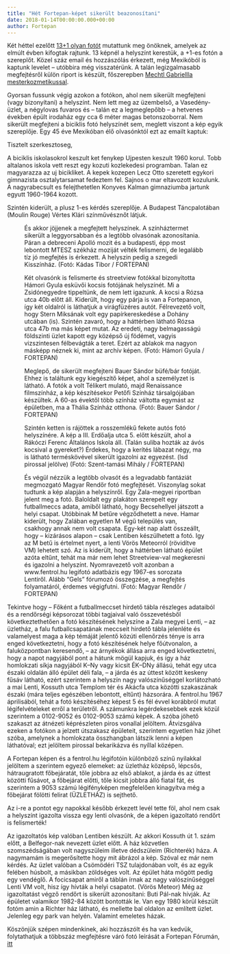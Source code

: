 ```yaml
---
title: "Hét Fortepan-képet sikerült beazonosítani"
date: 2018-01-14T00:00:00.000+00:00
author: Fortepan
---
```


Két héttel ezelőtt [13+1 olyan fotót](https://index.hu/fortepan/2018/01/01/fortepan_toto_tippekkel_es_tippek_nelkul/) mutattunk meg önöknek, amelyek az elmúlt évben kifogtak rajtunk. 13 képnél a helyszínt kerestük, a +1-es fotón a szereplőt. Közel száz email és hozzászólás érkezett, még Mexikóból is kaptunk levelet – utóbbira még visszatérünk. A talán legizgalmasabb megfejtésről külön riport is készült, főszerepben [Mechtl Gabriellla mesterkozmetikussal](https://index.hu/belfold/2018/01/04/felismerte_magat_a_fortepanon_gabi_a_kozmetikus/).

Gyorsan fussunk végig azokon a fotókon, ahol nem sikerült megfejteni (vagy bizonyítani) a helyszínt. Nem lett meg az üzembelső, a Vasedény-üzlet, a négylovas fuvaros és – talán ez a legmeglepőbb – a hetvenes években épült irodaház egy cca 6 méter magas betonszoborral. Nem sikerült megfejteni a biciklis fotó helyszínét sem, meglett viszont a kép egyik szereplője. Egy 45 éve Mexikóban élő olvasónktól ezt az emailt kaptuk:

Tisztelt szerkesztoseg,

A biciklis iskolasokrol keszult ket fenykep Ujpesten keszult 1960 korul. Tobb altalanos iskola vett reszt egy kozuti kozlekedesi programban. Talan ez magyarazza az uj bicikliket. A kepek kozepen Lecz Otto szeretett egykori gimnazista osztalytarsamat fedeztem fel. Sajnos o mar eltavozott kozulunk. A nagyrabecsult es felejthetetlen Konyves Kalman gimnaziumba jartunk egyutt 1960-1964 kozott.

Szintén kiderült, a plusz 1-es kérdés szereplője. A Budapest Táncpalotában (Moulin Rouge) Vértes Klári színművésznőt látjuk.

<figure>
<img src="/images/19176863_deebd3454ab31d7868b93cf20744e291_wm.jpg" alt="" />
<figcaption>És akkor jöjjenek a megfejtett helyszínek. A színháztermet sikerült a leggyorsabban és a legtöbb olvasónak azonosítania. Páran a debreceni Apolló mozit és a budapesti, épp most lebontott MTESZ székház moziját vélték felismerni, de legalább tíz jó megfejtés is érkezett. A helyszin pedig a szegedi Kisszínház. (Fotó: Kádas Tibor / FORTEPAN)</figcaption>
</figure>

<figure>
<img src="/images/19176861_dbe560f50a9bde23e286e7cda422b056_wm.jpg" alt="" />
<figcaption>Két olvasónk is felismerte és streetview fotókkal bizonyította Hámori Gyula esküvői kocsis fotójának helyszínét. Mi a Zsidónegyedre tippeltünk, de nem lett igazunk. A kocsi a Rózsa utca 40b előtt áll. Kiderült, hogy egy párja is van a Fortepanon, így két oldalról is láthatjuk a virágfüzéres autót. Félrevezető volt, hogy Stern Miksának volt egy papírkereskedése a Dohány utcában (is). Szintén zavaró, hogy a háttérben látható Rózsa utca 47b ma más képet mutat. Az eredeti, nagy belmagasságú földszinti üzlet kapott egy középső új födémet, vagyis vizszintesen félbevágták a teret. Ezért az ablakok ma nagyon másképp néznek ki, mint az archív képen. (Fotó: Hámori Gyula / FORTEPAN)</figcaption>
</figure>

<figure>
<img src="/images/19176865_f0c7b24ac6fac384eb4498c8712be3bf_wm.jpg" alt="" />
<figcaption>Meglepő, de sikerült megfejteni Bauer Sándor büfé/bár fotóját. Ehhez is találtunk egy kiegészítő képet, ahol a személyzet is látható. A fotók a volt Télikert mulató, majd Renaissance filmszínház, a kép készítésekor Petőfi Színház társalgójában készültek. A 60-as évektől több színház váltotta egymást az épületben, ma a Thália Színház otthona. (Fotó: Bauer Sándor / FORTEPAN)</figcaption>
</figure>

<figure>
<img src="/images/19176867_c4bd42350bbb1bd2ff9fbbb7d371c1a2_wm.jpg" alt="" />
<figcaption>Szintén ketten is rájöttek a rosszemlékű fekete autós fotó helyszínére. A kép a III. Erdőalja utca 5. előtt készült, ahol a Rákóczi Ferenc Általános Iskola áll. (Talán suliba hozták az ávós kocsival a gyereket?) Érdekes, hogy a kerítés lábazat négy, ma is látható terméskövével sikerült igazolni az egyezést. (lsd pirossal jelölve) (Fotó: Szent-tamási Mihály / FORTEPAN)</figcaption>
</figure>

<figure>
<img src="/images/19176859_10594fddd2647a6cd8370f4cb55a31d3_wm.jpg" alt="" />
<figcaption>És végül nézzük a legtöbb olvasót és a legvadabb fantáziát megmozgató Magyar Rendőr fotó megfejtését. Viszonylag sokat tudtunk a kép alapján a helyszínről. Egy Zala-megyei riportban jelent meg a fotó. Baloldalt egy plakáton szerepelt egy futballmeccs adata, amiből látható, hogy Becsehellyel játszott a helyi csapat. Utóbbinak M betűre végződhetett a neve. Hamar kiderült, hogy Zalában egyetlen M végű település van, csakhogy annak nem volt csapata. Egy-két nap alatt összeállt, hogy – kizárásos alapon – csak Lentiben készülhetett a fotó. Igy az M betű is értelmet nyert, a lenti Vörös Meteorról (rövidítve VM) lehetett szó. Az is kiderült, hogy a háttérben látható épület azóta eltűnt, tehát ma már nem lehet Streetview-val megkeresni és igazolni a helyszínt. Nyomravezető volt azonban a www.fentrol.hu legifotó adatbázis egy 1967-es sorozata Lentiről. Alább “Gels” fórumozó összegzése, a megfejtés folyamatáról, érdemes végigfutni. (Fotó: Magyar Rendőr / FORTEPAN)</figcaption>
</figure>

Tekintve hogy – Főként a futballmeccset hirdető tábla részleges adataiból és a rendőrségi képsorozat többi tagjaival való összevetésből következtethetően a fotó készítésének helyszíne a Zala megyei Lenti, – az üzletház, a falu futballcsapatának meccseit hirdető tábla jelenléte és valamelyest maga a kép témáját jelentő közúti ellenőrzés ténye is arra enged következtetni, hogy a fotó készítésének helye főútvonalon, a faluközpontban keresendő, – az árnyékok állása arra enged következtetni, hogy a napot nagyjából pont a hátunk mögül kapjuk, és így a ház homlokzati síkja nagyjából K–Ny vagy kicsit ÉK–DNy állású, tehát egy utca északi oldalán álló épület déli fala, – a járda és az úttest között keskeny fűsáv látható, ezért szerintem a helyszín nagy valószínűséggel korlátozható a mai Lenti, Kossuth utca Templom tér és Akácfa utca közötti szakaszának északi (mára teljes egészében lebontott, eltűnt) házsorára. A fentrol.hu 1967 áprilisából, tehát a fotó készítéséhez képest 5 és fél évvel korábbról mutat légifelvételeket erről a területről. A számunkra legérdekesebbek ezek közül szerintem a 0102-9052 és 0102-9053 számú képek. A szóba jöhető szakaszt az átnézeti képrészleten piros vonallal jelöltem. Átvizsgálva ezeken a fotókon a jelzett útszakasz épületeit, szerintem egyetlen ház jöhet szóba, amelynek a homlokzata összhangban látszik lenni a képen láthatóval; ezt jelöltem pirossal bekarikázva és nyíllal középen.

A Fortepan képen és a fentrol.hu légifotóin különböző színű nyilakkal jelöltem a szerintem egyező elemeket: az üzletház középső, lépcsős, hátraugratott főbejáratát, tőle jobbra az első ablakot, a járda és az úttest közötti fűsávot, a főbejárat előtti, tőle kicsit jobbra álló fiatal fát, és szerintem a 9053 számú légifényképen megfelelően kinagyítva még a főbejárat fölötti felirat (ÜZLETHÁZ) is sejthető.

Az i-re a pontot egy napokkal később érkezett levél tette föl, ahol nem csak a helyszínt igazolta vissza egy lenti olvasónk, de a képen igazoltató rendőrt is felismerték!

Az igazoltatós kép valóban Lentiben készült. Az akkori Kossuth út 1. szám előtt, a Belfegor-nak nevezett üzlet előtt. A ház közvetlen szomszédságában volt nagyszüleim illetve dédszüleim (Richterék) háza. A nagymamám is megerősítette hogy mit ábrázol a kép. Szóval ez már nem kérdés. Az üzlet valóban a Csömödéri TSZ tulajdonában volt, és az egyik felében húsbolt, a másikban zöldséges volt. Az épület háta mögött pedig egy vendéglő. A focicsapat amiről a táblán írnak az nagy valószínűséggel Lenti VM volt, hisz így hívták a helyi csapatot. (Vörös Meteor) Még az igazoltatást végző rendőrt is sikerült azonosítani: Buti Pál-nak hívják. Az épületet valamikor 1982-84 között bontották le. Van egy 1980 körül készült fotóm amin a Richter ház látható, és mellette bal oldalon az említett üzlet. Jelenleg egy park van helyén. Valamint emeletes házak.

Köszönjük szépen mindenkinek, aki hozzászólt és ha van kedvük, folytathatjuk a többszáz megfejtésre váró fotó leírását a Fortepan Fórumán, [itt](http://forum.index.hu/Article/showArticle?t=9204653)
